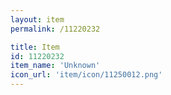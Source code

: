 ```yaml
---
layout: item
permalink: /11220232

title: Item
id: 11220232
item_name: 'Unknown'
icon_url: 'item/icon/11250012.png'
---
```

